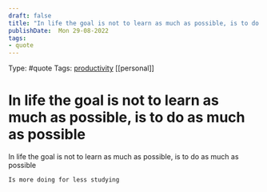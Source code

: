 ```yaml
---
draft: false
title: "In life the goal is not to learn as much as possible, is to do as much as possible"
publishDate:  Mon 29-08-2022
tags: 
- quote
---
```

Type: #quote
Tags: [productivity](Zettelkasten/productivity.md) [[personal]]


# In life the goal is not to learn as much as possible, is to do as much as possible

In life the goal is not to learn as much as possible, is to do as much as possible

``` 
Is more doing for less studying
```

